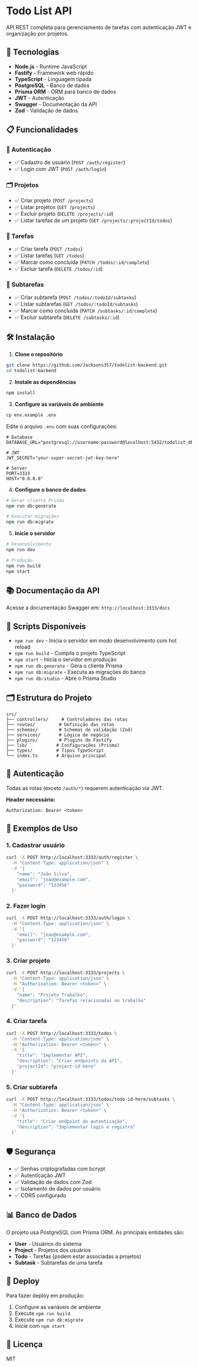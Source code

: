 # Todo List API

API REST completa para gerenciamento de tarefas com autenticação JWT e organização por projetos.

## 🚀 Tecnologias

- **Node.js** - Runtime JavaScript
- **Fastify** - Framework web rápido
- **TypeScript** - Linguagem tipada
- **PostgreSQL** - Banco de dados
- **Prisma ORM** - ORM para banco de dados
- **JWT** - Autenticação
- **Swagger** - Documentação da API
- **Zod** - Validação de dados

## 📋 Funcionalidades

### 🔐 Autenticação
- ✅ Cadastro de usuário (`POST /auth/register`)
- ✅ Login com JWT (`POST /auth/login`)

### 🗂 Projetos
- ✅ Criar projeto (`POST /projects`)
- ✅ Listar projetos (`GET /projects`)
- ✅ Excluir projeto (`DELETE /projects/:id`)
- ✅ Listar tarefas de um projeto (`GET /projects/:projectId/todos`)

### 📌 Tarefas
- ✅ Criar tarefa (`POST /todos`)
- ✅ Listar tarefas (`GET /todos`)
- ✅ Marcar como concluída (`PATCH /todos/:id/complete`)
- ✅ Excluir tarefa (`DELETE /todos/:id`)

### 🧩 Subtarefas
- ✅ Criar subtarefa (`POST /todos/:todoId/subtasks`)
- ✅ Listar subtarefas (`GET /todos/:todoId/subtasks`)
- ✅ Marcar como concluída (`PATCH /subtasks/:id/complete`)
- ✅ Excluir subtarefa (`DELETE /subtasks/:id`)

## 🛠 Instalação

1. **Clone o repositório**
```bash
git clone https://github.com/Jacksons357/todolist-backend.git
cd todolist-backend
```

2. **Instale as dependências**
```bash
npm install
```

3. **Configure as variáveis de ambiente**
```bash
cp env.example .env
```

Edite o arquivo `.env` com suas configurações:
```env
# Database
DATABASE_URL="postgresql://username:password@localhost:5432/todolist_db"

# JWT
JWT_SECRET="your-super-secret-jwt-key-here"

# Server
PORT=3333
HOST="0.0.0.0"
```

4. **Configure o banco de dados**
```bash
# Gerar cliente Prisma
npm run db:generate

# Executar migrações
npm run db:migrate
```

5. **Inicie o servidor**
```bash
# Desenvolvimento
npm run dev

# Produção
npm run build
npm start
```

## 📚 Documentação da API

Acesse a documentação Swagger em: `http://localhost:3333/docs`

## 🔧 Scripts Disponíveis

- `npm run dev` - Inicia o servidor em modo desenvolvimento com hot reload
- `npm run build` - Compila o projeto TypeScript
- `npm start` - Inicia o servidor em produção
- `npm run db:generate` - Gera o cliente Prisma
- `npm run db:migrate` - Executa as migrações do banco
- `npm run db:studio` - Abre o Prisma Studio

## 🗂 Estrutura do Projeto

```
src/
├── controllers/     # Controladores das rotas
├── routes/         # Definição das rotas
├── schemas/        # Schemas de validação (Zod)
├── services/       # Lógica de negócio
├── plugins/        # Plugins do Fastify
├── lib/           # Configurações (Prisma)
├── types/         # Tipos TypeScript
└── index.ts       # Arquivo principal
```

## 🔐 Autenticação

Todas as rotas (exceto `/auth/*`) requerem autenticação via JWT.

**Header necessário:**
```
Authorization: Bearer <token>
```

## 📝 Exemplos de Uso

### 1. Cadastrar usuário
```bash
curl -X POST http://localhost:3333/auth/register \
  -H "Content-Type: application/json" \
  -d '{
    "name": "João Silva",
    "email": "joao@example.com",
    "password": "123456"
  }'
```

### 2. Fazer login
```bash
curl -X POST http://localhost:3333/auth/login \
  -H "Content-Type: application/json" \
  -d '{
    "email": "joao@example.com",
    "password": "123456"
  }'
```

### 3. Criar projeto
```bash
curl -X POST http://localhost:3333/projects \
  -H "Content-Type: application/json" \
  -H "Authorization: Bearer <token>" \
  -d '{
    "name": "Projeto Trabalho",
    "description": "Tarefas relacionadas ao trabalho"
  }'
```

### 4. Criar tarefa
```bash
curl -X POST http://localhost:3333/todos \
  -H "Content-Type: application/json" \
  -H "Authorization: Bearer <token>" \
  -d '{
    "title": "Implementar API",
    "description": "Criar endpoints da API",
    "projectId": "project-id-here"
  }'
```

### 5. Criar subtarefa
```bash
curl -X POST http://localhost:3333/todos/todo-id-here/subtasks \
  -H "Content-Type: application/json" \
  -H "Authorization: Bearer <token>" \
  -d '{
    "title": "Criar endpoint de autenticação",
    "description": "Implementar login e registro"
  }'
```

## 🛡️ Segurança

- ✅ Senhas criptografadas com bcrypt
- ✅ Autenticação JWT
- ✅ Validação de dados com Zod
- ✅ Isolamento de dados por usuário
- ✅ CORS configurado

## 📊 Banco de Dados

O projeto usa PostgreSQL com Prisma ORM. As principais entidades são:

- **User** - Usuários do sistema
- **Project** - Projetos dos usuários
- **Todo** - Tarefas (podem estar associadas a projetos)
- **Subtask** - Subtarefas de uma tarefa

## 🚀 Deploy

Para fazer deploy em produção:

1. Configure as variáveis de ambiente
2. Execute `npm run build`
3. Execute `npm run db:migrate`
4. Inicie com `npm start`

## 📄 Licença

MIT 